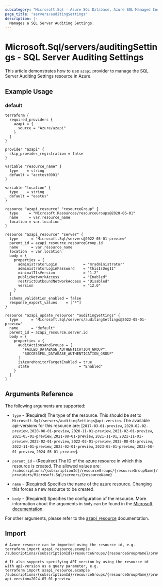 ```yaml
---
subcategory: "Microsoft.Sql - Azure SQL Database, Azure SQL Managed Instance, Azure Synapse Analytics"
page_title: "servers/auditingSettings"
description: |-
  Manages a SQL Server Auditing Settings.
---
```


# Microsoft.Sql/servers/auditingSettings - SQL Server Auditing Settings

This article demonstrates how to use `azapi` provider to manage the SQL Server Auditing Settings resource in Azure.

## Example Usage

### default

```hcl
terraform {
  required_providers {
    azapi = {
      source = "Azure/azapi"
    }
  }
}

provider "azapi" {
  skip_provider_registration = false
}

variable "resource_name" {
  type    = string
  default = "acctest0001"
}

variable "location" {
  type    = string
  default = "eastus"
}

resource "azapi_resource" "resourceGroup" {
  type     = "Microsoft.Resources/resourceGroups@2020-06-01"
  name     = var.resource_name
  location = var.location
}

resource "azapi_resource" "server" {
  type      = "Microsoft.Sql/servers@2022-05-01-preview"
  parent_id = azapi_resource.resourceGroup.id
  name      = var.resource_name
  location  = var.location
  body = {
    properties = {
      administratorLogin            = "mradministrator"
      administratorLoginPassword    = "thisIsDog11"
      minimalTlsVersion             = "1.2"
      publicNetworkAccess           = "Enabled"
      restrictOutboundNetworkAccess = "Disabled"
      version                       = "12.0"
    }
  }
  schema_validation_enabled = false
  response_export_values    = ["*"]
}

resource "azapi_update_resource" "auditingSettings" {
  type      = "Microsoft.Sql/servers/auditingSettings@2022-05-01-preview"
  name      = "default"
  parent_id = azapi_resource.server.id
  body = {
    properties = {
      auditActionsAndGroups = [
        "FAILED_DATABASE_AUTHENTICATION_GROUP",
        "SUCCESSFUL_DATABASE_AUTHENTICATION_GROUP"
      ]
      isAzureMonitorTargetEnabled = true
      state                       = "Enabled"
    }
  }
}

```



## Arguments Reference

The following arguments are supported:

* `type` - (Required) The type of the resource. This should be set to `Microsoft.Sql/servers/auditingSettings@api-version`. The available api-versions for this resource are: [`2017-03-01-preview`, `2020-02-02-preview`, `2020-08-01-preview`, `2020-11-01-preview`, `2021-02-01-preview`, `2021-05-01-preview`, `2021-08-01-preview`, `2021-11-01`, `2021-11-01-preview`, `2022-02-01-preview`, `2022-05-01-preview`, `2022-08-01-preview`, `2022-11-01-preview`, `2023-02-01-preview`, `2023-05-01-preview`, `2023-08-01-preview`, `2024-05-01-preview`].

* `parent_id` - (Required) The ID of the azure resource in which this resource is created. The allowed values are:  
  `/subscriptions/{subscriptionId}/resourceGroups/{resourceGroupName}/providers/Microsoft.Sql/servers/{resourceName}`

* `name` - (Required) Specifies the name of the azure resource. Changing this forces a new resource to be created.

* `body` - (Required) Specifies the configuration of the resource. More information about the arguments in `body` can be found in the [Microsoft documentation](https://learn.microsoft.com/en-us/azure/templates/Microsoft.Sql/servers/auditingSettings?pivots=deployment-language-terraform).

For other arguments, please refer to the [azapi_resource](https://registry.terraform.io/providers/Azure/azapi/latest/docs/resources/resource) documentation.

## Import

 ```shell
 # Azure resource can be imported using the resource id, e.g.
 terraform import azapi_resource.example /subscriptions/{subscriptionId}/resourceGroups/{resourceGroupName}/providers/Microsoft.Sql/servers/{resourceName}/auditingSettings/{resourceName}
 
 # It also supports specifying API version by using the resource id with api-version as a query parameter, e.g.
 terraform import azapi_resource.example /subscriptions/{subscriptionId}/resourceGroups/{resourceGroupName}/providers/Microsoft.Sql/servers/{resourceName}/auditingSettings/{resourceName}?api-version=2024-05-01-preview
 ```
